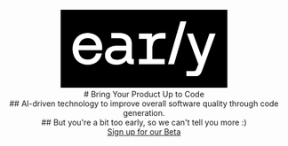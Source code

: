 <p align="center">
  <img src="https://github.com/earlyai/earlyai-vscode-release/blob/main/media/Early_Workmark_WhiteOnB_w400.png" alt="early AI logo" title="Optional title" width="300">
  <br>
  <!-- Using Markdown H1 for larger text -->
  # Bring Your Product Up to Code
  <br>
  <!-- Using Markdown H2 for slightly smaller text -->
  ## AI-driven technology to improve overall software quality through code generation.
  <br>
  ## But you're a bit too early, so we can't tell you more :)
  <br>
  <a href="https://www.startearly.ai/beta" target="_blank" rel="noopener noreferrer">Sign up for our Beta</a>
</p>